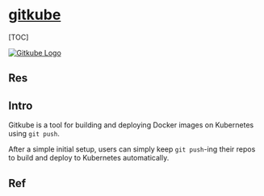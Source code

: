 # [gitkube](https://github.com/hasura/gitkube)

[TOC]



[![Gitkube Logo](https://github.com/hasura/gitkube/raw/master/artifacts/gitkube-h-w.png)](https://github.com/hasura/gitkube/blob/master/artifacts/gitkube-h-w.png)

## Res


## Intro
Gitkube is a tool for building and deploying Docker images on Kubernetes using `git push`.

After a simple initial setup, users can simply keep `git push`-ing their repos to build and deploy to Kubernetes automatically.



## Ref

